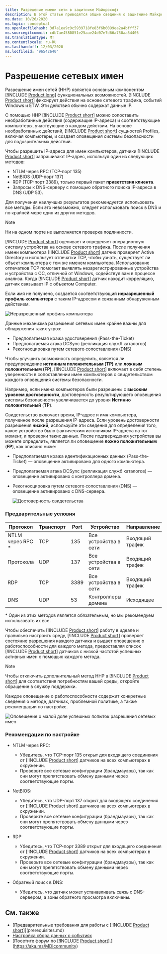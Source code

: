 ```yaml
---
title: Разрешение имени сети в защитнике Майкрософт
description: В этой статье приводятся общие сведения о защитнике Майкрософт для расширенной функции разрешения сетевых имен в удостоверениях и использовании.
ms.date: 10/26/2020
ms.topic: conceptual
ms.openlocfilehash: 3d7a1ea9c9c5939718fe83f6b0099ea2a4bfff37
ms.sourcegitcommit: cdb7ae4580851e25aae24d07e7d66a750aa54405
ms.translationtype: MT
ms.contentlocale: ru-RU
ms.lasthandoff: 12/03/2020
ms.locfileid: "96542640"
---
```

# <a name="what-is-network-name-resolution"></a>Разрешение сетевых имен

Разрешение имен сетей (ННР) является основным компонентом  [!INCLUDE [Product long](includes/product-long.md)] функциональных возможностей. [!INCLUDE [Product short](includes/product-short.md)] фиксирует действия на основе сетевого трафика, событий Windows и ETW. Эти действия обычно содержат данные IP.

С помощью ННР [!INCLUDE [Product short](includes/product-short.md)] можно сопоставить необработанные действия (содержащие IP-адреса) и соответствующие компьютеры, участвующие в каждом действии. На основе необработанных действий, [!INCLUDE [Product short](includes/product-short.md)] сущностей Profiles, включая компьютеры, и создает оповещения системы безопасности для подозрительных действий.

Чтобы разрешить IP-адреса для имен компьютеров, датчики [!INCLUDE [Product short](includes/product-short.md)] запрашивают IP-адрес, используя один из следующих методов:

- NTLM через RPC (TCP-порт 135)
- NetBIOS (UDP-порт 137)
- RDP (TCP-порт 3389), только первый пакет **приветствия клиента**.
- Запросы к DNS-серверу с помощью обратного поиска IP-адреса в DNS (UDP 53).

Для получения наилучших результатов рекомендуется использовать все методы. Если это невозможно, следует использовать поиск в DNS и по крайней мере один из других методов.

> [!NOTE]
> Ни на одном порте не выполняется проверка подлинности.

[!INCLUDE [Product short](includes/product-short.md)] оценивает и определяет операционную систему устройства на основе сетевого трафика. После получения имени компьютера [!INCLUDE [Product short](includes/product-short.md)] датчик проверяет Active Directory и использует отпечатки TCP, чтобы узнать, существует ли объект компьютера с тем же именем компьютера. Использование отпечатков TCP помогает выявлять незарегистрированные устройства и устройства с ОС, отличной от Windows, содействуя вам в процессе анализа.
Когда [!INCLUDE [Product short](includes/product-short.md)] датчик находит корреляцию, датчик связывает IP с объектом Computer.

Если имя не получено, создается соответствующий **неразрешенный профиль компьютера** с таким IP-адресом и связанным обнаруженным действием.

![Неразрешенный профиль компьютера](media/unresolved-computer-profile.png)

Данные механизма разрешения сетевых имен крайне важны для обнаружения таких угроз:

- Предполагаемая кража удостоверения (Pass-the-Ticket)
- Предполагаемая атака DCSync (репликация служб каталогов)
- Рекогносцировка путем сетевого сопоставления (DNS)

Чтобы улучшить возможность определить, является ли предупреждение **истинным положительным (TP)** или **ложным положительным (FP)**, [!INCLUDE [Product short](includes/product-short.md)] включает в себя степень уверенности в сопоставлении имен компьютеров с свидетельством каждого оповещения системы безопасности.

Например, если имена компьютеров были разрешены с **высоким уровнем достоверности**, достоверность результирующего оповещения системы безопасности увеличивается до уровня **Истинно положительный** (**TP**).

Свидетельство включает время, IP-адрес и имя компьютера, полученное после разрешения IP-адреса. Если уровень достоверности разрешения **низкий**, используйте эти сведения для определения того, какое устройство было фактическим источником IP-адреса на тот момент, и проверки таких данных.
После подтверждения устройства вы можете определить, является ли оповещение **ложно положительным** (**FP**), как описано ниже:

- Предполагаемая кража идентификационных данных (Pass-the-Ticket) — оповещение активировано для одного компьютера.
- Предполагаемая атака DCSync (репликация служб каталогов) — оповещение активировано с контроллера домена.
- Рекогносцировка путем сетевого сопоставления (DNS) — оповещение активировано с DNS-сервера.

    ![Достоверность свидетельства](media/nnr-high-certainty.png)

### <a name="prerequisites"></a>Предварительные условия

|Протокол|Транспорт|Port|Устройство|Направление|
|--------|--------|------|-------|------|
|NTLM через RPC *|TCP|135|Все устройства в сети|Входящий трафик|
|Протокола|UDP|137|Все устройства в сети|Входящий трафик|
|RDP|TCP|3389|Все устройства в сети|Входящий трафик|
|DNS|UDP|53|Контроллеры домена|Исходящее|

\* Один из этих методов является обязательным, но мы рекомендуем использовать их все.

Чтобы обеспечить [!INCLUDE [Product short](includes/product-short.md)] работу в идеале и правильно настроить среду, [!INCLUDE [Product short](includes/product-short.md)] проверяет состояние разрешения каждого датчика и выдает оповещение о работоспособности для каждого метода, предоставляя список [!INCLUDE [Product short](includes/product-short.md)] датчиков с низкой частотой успешных активных имен с помощью каждого метода.

> [!NOTE]
> Чтобы отключить дополнительный метод ННР в [!INCLUDE [Product short](includes/product-short.md)] для соответствия потребностям вашей среды, откройте обращение в службу поддержки.

Каждое оповещение о работоспособности содержит конкретные сведения о методе, датчиках, проблемной политике, а также рекомендации по настройке.

![Оповещение о малой доле успешных попыток разрешения сетевых имен](media/nnr-success-rate.png)

### <a name="configuration-recommendations"></a>Рекомендации по настройке

- NTLM через RPC:
  - Убедитесь, что TCP-порт 135 открыт для входящего соединения от [!INCLUDE [Product short](includes/product-short.md)] датчиков на всех компьютерах в окружении.
  - Проверьте все сетевые конфигурации (брандмауэры), так как они могут препятствовать обмену данными через соответствующие порты.

- NetBIOS:
  - Убедитесь, что UDP-порт 137 открыт для входящего соединения от [!INCLUDE [Product short](includes/product-short.md)] датчиков на всех компьютерах в окружении.
  - Проверьте все сетевые конфигурации (брандмауэры), так как они могут препятствовать обмену данными через соответствующие порты.
- RDP
  - Убедитесь, что TCP-порт 3389 открыт для входящего соединения от [!INCLUDE [Product short](includes/product-short.md)] датчиков на всех компьютерах в окружении.
  - Проверьте все сетевые конфигурации (брандмауэры), так как они могут препятствовать обмену данными через соответствующие порты.
- Обратный поиск в DNS:
  - Убедитесь, что датчик может устанавливать связь с DNS-сервером, а зоны обратного просмотра включены.

## <a name="see-also"></a>См. также

- [Предварительные требования для работы с [!INCLUDE [Product short](includes/product-short.md)]](prerequisites.md)
- [Настройка сбора данных о событиях](configure-event-collection.md)
- [Посетите форум по [!INCLUDE [Product short](includes/product-short.md)].](https://aka.ms/MDIcommunity)
